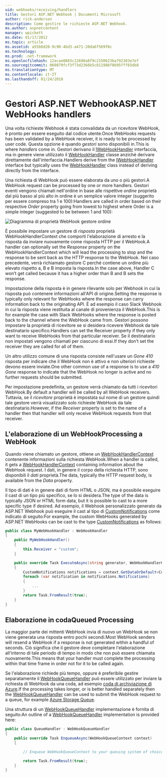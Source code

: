 ```yaml
---
uid: webhooks/receiving/handlers
title: Gestori ASP.NET Webhook | Documenti Microsoft
author: rick-anderson
description: Come gestire le richieste ASP.NET Webhook.
ms.author: aspnetcontent
manager: wpickett
ms.date: 01/17/2012
ms.topic: article
ms.assetid: a55b0d20-9c90-4bd3-a471-20da6f569f0c
ms.technology: 
ms.prod: .net-framework
ms.openlocfilehash: 12acae0883c12698a8f9c2150623ba792303e7ef
ms.sourcegitcommit: 060879fcf3f73d2366b5c811986f8695fff65db8
ms.translationtype: MT
ms.contentlocale: it-IT
ms.lasthandoff: 01/24/2018
---
```

# <a name="aspnet-webhooks-handlers"></a><span data-ttu-id="fd406-103">Gestori ASP.NET Webhook</span><span class="sxs-lookup"><span data-stu-id="fd406-103">ASP.NET WebHooks handlers</span></span>

<span data-ttu-id="fd406-104">Una volta richieste Webhook è stata convalidata da un ricevitore WebHook, è pronto per essere eseguito dal codice utente.</span><span class="sxs-lookup"><span data-stu-id="fd406-104">Once WebHooks requests has been validated by a WebHook receiver, it is ready to be processed by user code.</span></span> <span data-ttu-id="fd406-105">Questa opzione è quando *gestori* sono disponibili in.</span><span class="sxs-lookup"><span data-stu-id="fd406-105">This is where *handlers* come in.</span></span> <span data-ttu-id="fd406-106">Gestori derivano il [IWebHookHandler](https://github.com/aspnet/WebHooks/blob/master/src/Microsoft.AspNet.WebHooks.Receivers/WebHooks/WebHookHandler.cs) interfaccia, ma in genere viene utilizzato il [WebHookHandler](https://github.com/aspnet/WebHooks/blob/master/src/Microsoft.AspNet.WebHooks.Receivers/WebHooks/WebHookHandler.cs) classe anziché derivare direttamente dall'interfaccia.</span><span class="sxs-lookup"><span data-stu-id="fd406-106">Handlers derive from the [IWebHookHandler](https://github.com/aspnet/WebHooks/blob/master/src/Microsoft.AspNet.WebHooks.Receivers/WebHooks/WebHookHandler.cs) interface but typically uses the [WebHookHandler](https://github.com/aspnet/WebHooks/blob/master/src/Microsoft.AspNet.WebHooks.Receivers/WebHooks/WebHookHandler.cs) class instead of deriving directly from the interface.</span></span>

<span data-ttu-id="fd406-107">Una richiesta di WebHook può essere elaborata da uno o più gestori.</span><span class="sxs-lookup"><span data-stu-id="fd406-107">A WebHook request can be processed by one or more handlers.</span></span> <span data-ttu-id="fd406-108">Gestori eventi vengono chiamati nell'ordine in base alle rispettive *ordine* proprietà dal più basso al più alto in ordine è un semplice valore integer (suggerito per essere compreso tra 1 e 100):</span><span class="sxs-lookup"><span data-stu-id="fd406-108">Handlers are called in order based on their respective *Order* property going from lowest to highest where Order is a simple integer (suggested to be between 1 and 100):</span></span>

![Diagramma di proprietà WebHook gestore ordine](_static/Handlers.png)

<span data-ttu-id="fd406-110">È possibile impostare un gestore di *risposta* proprietà WebHookHandlerContext che comporti l'elaborazione di arresto e la risposta da inviare nuovamente come risposta HTTP per il WebHook.</span><span class="sxs-lookup"><span data-stu-id="fd406-110">A handler can optionally set the *Response* property on the WebHookHandlerContext which will lead the processing to stop and the response to be sent back as the HTTP response to the WebHook.</span></span> <span data-ttu-id="fd406-111">Nel caso precedente, verrà richiamato gestore C perché contiene un ordine più elevato rispetto a, B e B imposta la risposta.</span><span class="sxs-lookup"><span data-stu-id="fd406-111">In the case above, Handler C won’t get called because it has a higher order than B and B sets the response.</span></span>

<span data-ttu-id="fd406-112">Impostazione della risposta è in genere rilevante solo per Webhook in cui la risposta può contenere informazioni all'API di origine.</span><span class="sxs-lookup"><span data-stu-id="fd406-112">Setting the response is typically only relevant for WebHooks where the response can carry information back to the originating API.</span></span> <span data-ttu-id="fd406-113">È ad esempio il caso Slack Webhook in cui la risposta viene restituita al canale di provenienza il WebHook.</span><span class="sxs-lookup"><span data-stu-id="fd406-113">This is for example the case with Slack WebHooks where the response is posted back to the channel where the WebHook came from.</span></span> <span data-ttu-id="fd406-114">Gestori possono impostare la proprietà di ricevitore se si desidera ricevere Webhook da tale destinatario specifico.</span><span class="sxs-lookup"><span data-stu-id="fd406-114">Handlers can set the Receiver property if they only want to receive WebHooks from that particular receiver.</span></span> <span data-ttu-id="fd406-115">Se il destinatario non impostati vengono chiamati per ciascuno di essi.</span><span class="sxs-lookup"><span data-stu-id="fd406-115">If they don’t set the receiver they are called for all of them.</span></span>

<span data-ttu-id="fd406-116">Un altro utilizzo comune di una risposta consiste nell'usare un *Gone 410* risposta per indicare che il WebHook non è attivo e non ulteriori richieste devono essere inviate.</span><span class="sxs-lookup"><span data-stu-id="fd406-116">One other common use of a response is to use a *410 Gone* response to indicate that the WebHook no longer is active and no further requests should be submitted.</span></span>

<span data-ttu-id="fd406-117">Per impostazione predefinita, un gestore verrà chiamato da tutti i ricevitori WebHook.</span><span class="sxs-lookup"><span data-stu-id="fd406-117">By default a handler will be called by all WebHook receivers.</span></span> <span data-ttu-id="fd406-118">Tuttavia, se il *ricevitore* proprietà è impostata sul nome di un gestore quindi tale gestore verrà visualizzato solo richieste WebHook da tale destinatario.</span><span class="sxs-lookup"><span data-stu-id="fd406-118">However, if the *Receiver* property is set to the name of a handler then that handler will only receive WebHook requests from that receiver.</span></span>

## <a name="processing-a-webhook"></a><span data-ttu-id="fd406-119">L'elaborazione di un WebHook</span><span class="sxs-lookup"><span data-stu-id="fd406-119">Processing a WebHook</span></span>

<span data-ttu-id="fd406-120">Quando viene chiamato un gestore, ottiene un [WebHookHandlerContext](https://github.com/aspnet/WebHooks/blob/master/src/Microsoft.AspNet.WebHooks.Receivers/WebHooks/WebHookHandlerContext.cs) contenente informazioni sulla richiesta WebHook.</span><span class="sxs-lookup"><span data-stu-id="fd406-120">When a handler is called, it gets a [WebHookHandlerContext](https://github.com/aspnet/WebHooks/blob/master/src/Microsoft.AspNet.WebHooks.Receivers/WebHooks/WebHookHandlerContext.cs) containing information about the WebHook request.</span></span> <span data-ttu-id="fd406-121">I dati, in genere il corpo della richiesta HTTP, sono disponibili il *dati* proprietà.</span><span class="sxs-lookup"><span data-stu-id="fd406-121">The data, typically the HTTP request body, is available from the *Data* property.</span></span>

<span data-ttu-id="fd406-122">Il tipo di dati è in genere dati di form HTML o JSON, ma è possibile eseguire il cast di un tipo più specifico, se lo si desidera.</span><span class="sxs-lookup"><span data-stu-id="fd406-122">The type of the data is typically JSON or HTML form data, but it is possible to cast to a more specific type if desired.</span></span> <span data-ttu-id="fd406-123">Ad esempio, il Webhook personalizzato generato da ASP.NET Webhook può eseguire il cast al tipo di [CustomNotifications](https://github.com/aspnet/WebHooks/blob/master/src/Microsoft.AspNet.WebHooks.Receivers.Custom/WebHooks/CustomNotifications.cs) come indicato di seguito:</span><span class="sxs-lookup"><span data-stu-id="fd406-123">For example, the custom WebHooks generated by ASP.NET WebHooks can be cast to the type [CustomNotifications](https://github.com/aspnet/WebHooks/blob/master/src/Microsoft.AspNet.WebHooks.Receivers.Custom/WebHooks/CustomNotifications.cs) as follows:</span></span>

```csharp
public class MyWebHookHandler : WebHookHandler
{
    public MyWebHookHandler()
    {
        this.Receiver = "custom";
    }

    public override Task ExecuteAsync(string generator, WebHookHandlerContext context)
    {
        CustomNotifications notifications = context.GetDataOrDefault<CustomNotifications>();
        foreach (var notification in notifications.Notifications)
        {
            ...
        }
        return Task.FromResult(true);
    }
}
```

  ## <a name="queued-processing"></a><span data-ttu-id="fd406-124">Elaborazione in coda</span><span class="sxs-lookup"><span data-stu-id="fd406-124">Queued Processing</span></span>

<span data-ttu-id="fd406-125">La maggior parte dei mittenti WebHook invia di nuovo un WebHook se non viene generata una risposta entro pochi secondi.</span><span class="sxs-lookup"><span data-stu-id="fd406-125">Most WebHook senders will resend a WebHook if a response is not generated within a handful of seconds.</span></span> <span data-ttu-id="fd406-126">Ciò significa che il gestore deve completare l'elaborazione all'interno di tale periodo di tempo in modo che non può essere chiamata nuovamente.</span><span class="sxs-lookup"><span data-stu-id="fd406-126">This means that your handler must complete the processing within that time frame in order not for it to be called again.</span></span>

<span data-ttu-id="fd406-127">Se l'elaborazione richiede più tempo, oppure è preferibile gestire separatamente il [WebHookQueueHandler](https://github.com/aspnet/WebHooks/blob/master/src/Microsoft.AspNet.WebHooks.Receivers/WebHooks/WebHookQueueHandler.cs) può essere utilizzato per inviare la richiesta di WebHook da una coda, ad esempio [coda di archiviazione di Azure](https://msdn.microsoft.com/library/azure/dd179353.aspx).</span><span class="sxs-lookup"><span data-stu-id="fd406-127">If the processing takes longer, or is better handled separately then the [WebHookQueueHandler](https://github.com/aspnet/WebHooks/blob/master/src/Microsoft.AspNet.WebHooks.Receivers/WebHooks/WebHookQueueHandler.cs) can be used to submit the WebHook request to a queue, for example [Azure Storage Queue](https://msdn.microsoft.com/library/azure/dd179353.aspx).</span></span>

<span data-ttu-id="fd406-128">Una struttura di un [WebHookQueueHandler](https://github.com/aspnet/WebHooks/blob/master/src/Microsoft.AspNet.WebHooks.Receivers/WebHooks/WebHookQueueHandler.cs) implementazione è fornita di seguito:</span><span class="sxs-lookup"><span data-stu-id="fd406-128">An outline of a [WebHookQueueHandler](https://github.com/aspnet/WebHooks/blob/master/src/Microsoft.AspNet.WebHooks.Receivers/WebHooks/WebHookQueueHandler.cs) implementation is provided here:</span></span>

```csharp
public class QueueHandler : WebHookQueueHandler
{
    public override Task EnqueueAsync(WebHookQueueContext context)
    {

        // Enqueue WebHookQueueContext to your queuing system of choice

        return Task.FromResult(true);
    }
}
```
